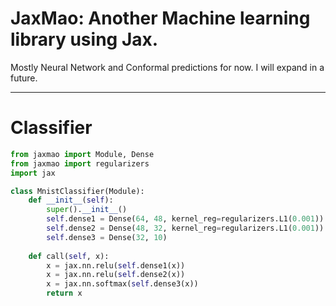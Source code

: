 # JaxMao: Another Machine learning library using Jax.

Mostly Neural Network and Conformal predictions for now. I will expand in a future.

<hr>

# Classifier
```python
from jaxmao import Module, Dense
from jaxmao import regularizers
import jax

class MnistClassifier(Module):
    def __init__(self):
        super().__init__()
        self.dense1 = Dense(64, 48, kernel_reg=regularizers.L1(0.001))
        self.dense2 = Dense(48, 32, kernel_reg=regularizers.L1(0.001))
        self.dense3 = Dense(32, 10)
        
    def call(self, x):
        x = jax.nn.relu(self.dense1(x))
        x = jax.nn.relu(self.dense2(x))
        x = jax.nn.softmax(self.dense3(x))
        return x
```